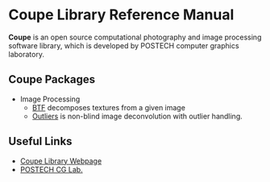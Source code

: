 # Coupe Library Reference Manual #

__Coupe__ is an open source computational photography and image processing software library, which is developed by POSTECH computer graphics laboratory.

## Coupe Packages ##

  * Image Processing
    * [BTF](bilateralTextureFiltering) decomposes textures from a given image
    * [Outliers](deconvWithOutlier) is non-blind image deconvolution with outlier handling.

## Useful Links ##

  * [Coupe Library Webpage](http://cg.postech.ac.kr/coupe)
  * [POSTECH CG Lab.](http://cg.postech.ac.kr/)
